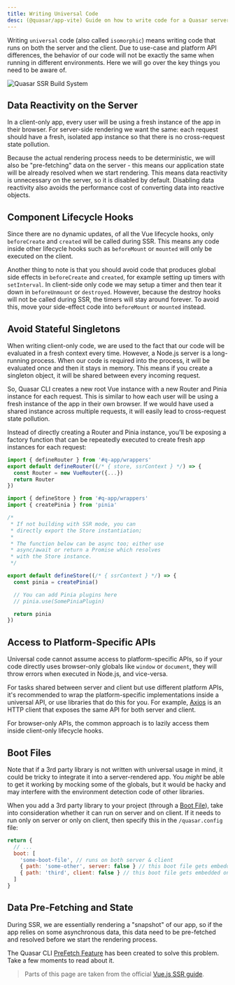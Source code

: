 ```yaml
---
title: Writing Universal Code
desc: (@quasar/app-vite) Guide on how to write code for a Quasar server-side rendered app.
---
```


Writing `universal` code (also called `isomorphic`) means writing code that runs on both the server and the client. Due to use-case and platform API differences, the behavior of our code will not be exactly the same when running in different environments. Here we will go over the key things you need to be aware of.

![Quasar SSR Build System](https://cdn.quasar.dev/img/ssr-build.png "Quasar SSR Build System")

## Data Reactivity on the Server
In a client-only app, every user will be using a fresh instance of the app in their browser. For server-side rendering we want the same: each request should have a fresh, isolated app instance so that there is no cross-request state pollution.

Because the actual rendering process needs to be deterministic, we will also be "pre-fetching" data on the server - this means our application state will be already resolved when we start rendering. This means data reactivity is unnecessary on the server, so it is disabled by default. Disabling data reactivity also avoids the performance cost of converting data into reactive objects.

## Component Lifecycle Hooks
Since there are no dynamic updates, of all the Vue lifecycle hooks, only `beforeCreate` and `created` will be called during SSR. This means any code inside other lifecycle hooks such as `beforeMount` or `mounted` will only be executed on the client.

Another thing to note is that you should avoid code that produces global side effects in `beforeCreate` and `created`, for example setting up timers with `setInterval`. In client-side only code we may setup a timer and then tear it down in `beforeUnmount` or `destroyed`. However, because the destroy hooks will not be called during SSR, the timers will stay around forever. To avoid this, move your side-effect code into `beforeMount` or `mounted` instead.

## Avoid Stateful Singletons
When writing client-only code, we are used to the fact that our code will be evaluated in a fresh context every time. However, a Node.js server is a long-running process. When our code is required into the process, it will be evaluated once and then it stays in memory. This means if you create a singleton object, it will be shared between every incoming request.

So, Quasar CLI creates a new root Vue instance with a new Router and Pinia instance for each request. This is similar to how each user will be using a fresh instance of the app in their own browser. If we would have used a shared instance across multiple requests, it will easily lead to cross-request state pollution.

Instead of directly creating a Router and Pinia instance, you'll be exposing a factory function that can be repeatedly executed to create fresh app instances for each request:

```js src/router/index.js
import { defineRouter } from '#q-app/wrappers'
export default defineRouter((/* { store, ssrContext } */) => {
  const Router = new VueRouter({...})
  return Router
})
```

```js src/stores/index.js
import { defineStore } from '#q-app/wrappers'
import { createPinia } from 'pinia'

/*
 * If not building with SSR mode, you can
 * directly export the Store instantiation;
 *
 * The function below can be async too; either use
 * async/await or return a Promise which resolves
 * with the Store instance.
 */

export default defineStore((/* { ssrContext } */) => {
  const pinia = createPinia()

  // You can add Pinia plugins here
  // pinia.use(SomePiniaPlugin)

  return pinia
})

```

## Access to Platform-Specific APIs
Universal code cannot assume access to platform-specific APIs, so if your code directly uses browser-only globals like `window` or `document`, they will throw errors when executed in Node.js, and vice-versa.

For tasks shared between server and client but use different platform APIs, it's recommended to wrap the platform-specific implementations inside a universal API, or use libraries that do this for you. For example, [Axios](https://github.com/axios/axios) is an HTTP client that exposes the same API for both server and client.

For browser-only APIs, the common approach is to lazily access them inside client-only lifecycle hooks.

## Boot Files
Note that if a 3rd party library is not written with universal usage in mind, it could be tricky to integrate it into a server-rendered app. You *might* be able to get it working by mocking some of the globals, but it would be hacky and may interfere with the environment detection code of other libraries.

When you add a 3rd party library to your project (through a [Boot File](/quasar-cli-vite/boot-files)), take into consideration whether it can run on server and on client. If it needs to run only on server or only on client, then specify this in the `/quasar.config` file:

```js /quasar.config file
return {
  // ...
  boot: [
    'some-boot-file', // runs on both server & client
    { path: 'some-other', server: false } // this boot file gets embedded only on client-side
    { path: 'third', client: false } // this boot file gets embedded only on server-side
  ]
}
```

## Data Pre-Fetching and State
During SSR, we are essentially rendering a "snapshot" of our app, so if the app relies on some asynchronous data, this data need to be pre-fetched and resolved before we start the rendering process.

The Quasar CLI [PreFetch Feature](/quasar-cli-vite/prefetch-feature) has been created to solve this problem. Take a few moments to read about it.

<q-separator class="q-mt-xl" />

> Parts of this page are taken from the official [Vue.js SSR guide](https://vuejs.org/guide/scaling-up/ssr.html#component-lifecycle-hooks).
